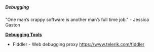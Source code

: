 ##### Debugging 

"One man’s crappy software is another man’s full time job." - Jessica Gaston


<ins>**Debugging Tools**<ins>

* Fiddler - Web debugging proxy  https://www.telerik.com/fiddler  

